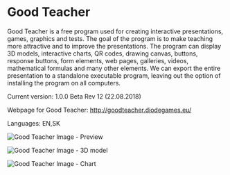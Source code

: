 # Good Teacher

Good Teacher is a free program used for creating interactive presentations, games, graphics and tests. The goal of the program is to make teaching more attractive and to improve the presentations. The program can display 3D models, interactive charts, QR codes, drawing canvas, buttons, response buttons, form elements, web pages, galleries, videos, mathematical formulas and many other elements. We can export the entire presentation to a standalone executable program, leaving out the option of installing the program on all computers.

Current version: 1.0.0 Beta Rev 12
(22.08.2018)

Webpage for Good Teacher: http://goodteacher.diodegames.eu/

Languages: EN,SK

![Good Teacher Image - Preview](http://goodteacher.diodegames.eu/images/GTC1.jpg)

![Good Teacher Image - 3D model](http://goodteacher.diodegames.eu/images/GTC2.jpg)

![Good Teacher Image - Chart](http://goodteacher.diodegames.eu/images/GTC3.jpg)
